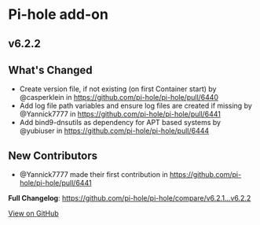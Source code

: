 # Pi-hole add-on

## v6.2.2

<!-- Release notes generated using configuration in .github/release.yml at development -->

## What's Changed
* Create version file, if not existing (on first Container start) by @casperklein in https://github.com/pi-hole/pi-hole/pull/6440
* Add log file path variables and ensure log files are created if missing by @Yannick7777 in https://github.com/pi-hole/pi-hole/pull/6441
* Add bind9-dnsutils as dependency for APT based systems by @yubiuser in https://github.com/pi-hole/pi-hole/pull/6444

## New Contributors
* @Yannick7777 made their first contribution in https://github.com/pi-hole/pi-hole/pull/6441

**Full Changelog**: https://github.com/pi-hole/pi-hole/compare/v6.2.1...v6.2.2

[View on GitHub](https://github.com/pi-hole/pi-hole/releases/tag/v6.2.2)
